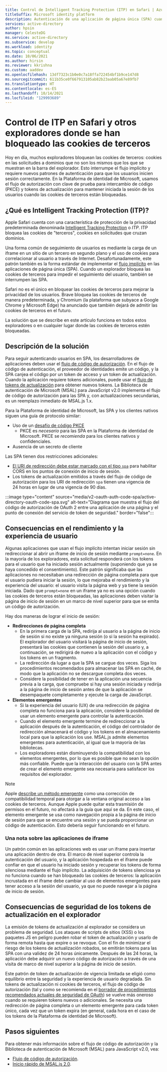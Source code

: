 ```yaml
---
title: Control de Intelligent Tracking Protection (ITP) en Safari | Azure
titleSuffix: Microsoft identity platform
description: Autenticación de una aplicación de página única (SPA) cuando ya no se permiten las cookies de terceros.
services: active-directory
author: hpsin
manager: CelesteDG
ms.service: active-directory
ms.subservice: develop
ms.workload: identity
ms.topic: conceptual
ms.date: 10/06/2021
ms.author: hirsin
ms.reviewer: kkrishna
ms.custom: aaddev
ms.openlocfilehash: 13df7323c1b0e0c7a18ffa722454bf1b9ce147d8
ms.sourcegitcommit: 611b35ce0f667913105ab82b23aab05a67e89fb7
ms.translationtype: HT
ms.contentlocale: es-ES
ms.lasthandoff: 10/14/2021
ms.locfileid: "129993689"
---
```

# <a name="handle-itp-in-safari-and-other-browsers-where-third-party-cookies-are-blocked"></a>Control de ITP en Safari y otros exploradores donde se han bloqueado las cookies de terceros

Hoy en día, muchos exploradores bloquean las cookies de terceros: cookies en las solicitudes a dominios que no son los mismos que los que se muestran en la barra del explorador. Esto interrumpe el flujo implícito y requiere nuevos patrones de autenticación para que los usuarios inicien sesión correctamente. En la Plataforma de identidad de Microsoft, usamos el flujo de autorización con clave de prueba para intercambio de código (PKCE) y tokens de actualización para mantener iniciada la sesión de los usuarios cuando las cookies de terceros están bloqueadas.

## <a name="what-is-intelligent-tracking-protection-itp"></a>¿Qué es Intelligent Tracking Protection (ITP)?

Apple Safari cuenta con una característica de protección de la privacidad predeterminada denominada [Intelligent Tracking Protection](https://webkit.org/tracking-prevention-policy/) o _ITP_. ITP bloquea las cookies de "terceros", cookies en solicitudes que cruzan dominios.

Una forma común de seguimiento de usuarios es mediante la carga de un iframe en un sitio de un tercero en segundo plano y el uso de cookies para correlacionar al usuario a través de Internet. Desafortunadamente, este patrón también es la forma estándar de implementar el [flujo implícito](v2-oauth2-implicit-grant-flow.md) en las aplicaciones de página única (SPA). Cuando un explorador bloquea las cookies de terceros para impedir el seguimiento del usuario, también se interrumpen las SPA.

Safari no es el único en bloquear las cookies de terceros para mejorar la privacidad de los usuarios. Brave bloquea las cookies de terceros de manera predeterminada, y Chromium (la plataforma que subyace a Google Chrome y Microsoft Edge) ha anunciado que también dejará de admitir las cookies de terceros en el futuro.

La solución que se describe en este artículo funciona en todos estos exploradores o en cualquier lugar donde las cookies de terceros estén bloqueadas.

## <a name="overview-of-the-solution"></a>Descripción de la solución

Para seguir autenticando usuarios en SPA, los desarrolladores de aplicaciones deben usar el [flujo de código de autorización](v2-oauth2-auth-code-flow.md). En el flujo de código de autenticación, el proveedor de identidades emite un código, y la SPA canjea el código por un token de acceso y un token de actualización. Cuando la aplicación requiere tokens adicionales, puede usar el [flujo de tokens de actualización](v2-oauth2-auth-code-flow.md#refresh-the-access-token) para obtener nuevos tokens. La Biblioteca de autenticación de Microsoft (MSAL) para JavaScript v2.0 implementa el flujo de código de autorización para las SPA y, con actualizaciones secundarias, es un reemplazo inmediato de MSAL.js 1.x.

Para la Plataforma de identidad de Microsoft, las SPA y los clientes nativos siguen una guía de protocolo similar:

- Uso de un [desafío de código PKCE](https://tools.ietf.org/html/rfc7636)
  - PKCE es _necesario_ para las SPA en la Plataforma de identidad de Microsoft. PKCE se _recomienda_ para los clientes nativos y confidenciales.
- Ausencia de un secreto de cliente

Las SPA tienen dos restricciones adicionales:

- [El URI de redirección debe estar marcado con el tipo `spa`](v2-oauth2-auth-code-flow.md#redirect-uri-setup-required-for-single-page-apps) para habilitar CORS en los puntos de conexión de inicio de sesión.
- Los tokens de actualización emitidos a través del flujo de código de autorización para los URI de redirección `spa` tienen una vigencia de 24 horas en lugar de una vigencia de 90 días.

:::image type="content" source="media/v2-oauth-auth-code-spa/active-directory-oauth-code-spa.svg" alt-text="Diagrama que muestra el flujo del código de autorización de OAuth 2 entre una aplicación de una página y el punto de conexión del servicio de token de seguridad." border="false":::

## <a name="performance-and-ux-implications"></a>Consecuencias en el rendimiento y la experiencia de usuario

Algunas aplicaciones que usan el flujo implícito intentan iniciar sesión sin redireccionar al abrir un iframe de inicio de sesión mediante `prompt=none`. En la mayoría de los exploradores, esta solicitud responderá con los tokens para el usuario que ha iniciado sesión actualmente (suponiendo que ya se haya concedido el consentimiento). Este patrón significaba que las aplicaciones no necesitaban una redirección de página completa para que el usuario pudiera iniciar la sesión, lo que mejoraba el rendimiento y la experiencia del usuario: el usuario visita la página web y ya tiene la sesión iniciada. Dado que `prompt=none` en un iframe ya no es una opción cuando las cookies de terceros están bloqueadas, las aplicaciones deben visitar la página de inicio de sesión en un marco de nivel superior para que se emita un código de autorización.

Hay dos maneras de lograr el inicio de sesión:

- **Redirecciones de página completa**
  - En la primera carga de la SPA, redirija al usuario a la página de inicio de sesión si no existe ya ninguna sesión (o si la sesión ha expirado). El explorador del usuario visitará la página de inicio de sesión, presentará las cookies que contienen la sesión del usuario y, a continuación, se redirigirá de nuevo a la aplicación con el código y los tokens en un fragmento.
  - La redirección da lugar a que la SPA se cargue dos veces. Siga los procedimientos recomendados para almacenar las SPA en caché, de modo que la aplicación no se descargue completa dos veces.
  - Considere la posibilidad de tener en la aplicación una secuencia previa a la carga, que compruebe si hay una sesión iniciada y redirija a la página de inicio de sesión antes de que la aplicación se desempaquete completamente y ejecute la carga de JavaScript.
- **Elementos emergentes**
  - Si la experiencia del usuario (UX) de una redirección de página completa no funciona para la aplicación, considere la posibilidad de usar un elemento emergente para controlar la autenticación.
  - Cuando el elemento emergente termine de redireccionar a la aplicación después de la autenticación, el código del controlador de redirección almacenará el código y los tokens en el almacenamiento local para que la aplicación los use. MSAL.js admite elementos emergentes para autenticación, al igual que la mayoría de las bibliotecas.
  - Los exploradores están disminuyendo la compatibilidad con los elementos emergentes, por lo que es posible que no sean la opción más confiable. Puede que la interacción del usuario con la SPA antes de crear el elemento emergente sea necesaria para satisfacer los requisitos del explorador.

> [!NOTE]
> Apple [describe un método emergente](https://webkit.org/blog/8311/intelligent-tracking-prevention-2-0/) como una corrección de compatibilidad temporal para otorgar a la ventana original acceso a las cookies de terceros. Aunque Apple puede quitar esta trasmisión de permisos en el futuro, no afectará a la guía que aquí se da. En este caso, el elemento emergente se usa como navegación propia a la página de inicio de sesión para que se encuentre una sesión y se pueda proporcionar un código de autenticación. Esto debería seguir funcionando en el futuro.

### <a name="a-note-on-iframe-apps"></a>Una nota sobre las aplicaciones de iframe

Un patrón común en las aplicaciones web es usar un iframe para insertar una aplicación dentro de otra. El marco de nivel superior controla la autenticación del usuario, y la aplicación hospedada en el iframe puede confiar en que el usuario ha iniciado sesión y recuperar los tokens de forma silenciosa mediante el flujo implícito. La adquisición de tokens silenciosa ya no funciona cuando se han bloqueado las cookies de terceros: la aplicación incrustada en el iframe debe cambiar al uso de elementos emergentes para tener acceso a la sesión del usuario, ya que no puede navegar a la página de inicio de sesión.

## <a name="security-implications-of-refresh-tokens-in-the-browser"></a>Consecuencias de seguridad de los tokens de actualización en el explorador

La emisión de tokens de actualización al explorador se considera un problema de seguridad. Los ataques de scripts de sitios (XSS) o los paquetes JS en peligro pueden robar el token de actualización y usarlo de forma remota hasta que expire o se revoque. Con el fin de minimizar el riesgo de los tokens de actualización robados, se emitirán tokens para las SPA con una validez de 24 horas únicamente. Después de las 24 horas, la aplicación debe adquirir un nuevo código de autorización a través de una visita de marco de nivel superior a la página de inicio de sesión.

Este patrón de token de actualización de vigencia limitada se eligió como equilibrio entre la seguridad y la experiencia de usuario degradada. Sin tokens de actualización ni cookies de terceros, el flujo de código de autorización (tal y como se recomienda en el [borrador de procedimientos recomendados actuales de seguridad de OAuth](https://tools.ietf.org/html/draft-ietf-oauth-security-topics-14)) se vuelve más oneroso cuando se requieren tokens nuevos o adicionales. Se necesita una redirección de página completa o un elemento emergente para cada token único, cada vez que un token expira (en general, cada hora en el caso de los tokens de la Plataforma de identidad de Microsoft).

## <a name="next-steps"></a>Pasos siguientes

Para obtener más información sobre el flujo de código de autorización y la Biblioteca de autenticación de Microsoft (MSAL) para JavaScript v2.0, vea:

- [Flujo de código de autorización](v2-oauth2-auth-code-flow.md).
- [Inicio rápido de MSAL.js 2.0](quickstart-v2-javascript-auth-code.md).
